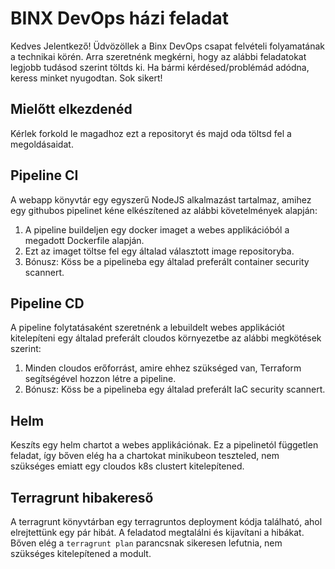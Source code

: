 # BINX DevOps házi feladat

Kedves Jelentkező!
Üdvözöllek a Binx DevOps csapat felvételi folyamatának a technikai körén. Arra szeretnénk megkérni, hogy az alábbi feladatokat legjobb tudásod szerint töltds ki. Ha bármi kérdésed/problémád adódna, keress minket nyugodtan. Sok sikert!

## Mielőtt elkezdenéd
Kérlek forkold le magadhoz ezt a repositoryt és majd oda töltsd fel a megoldásaidat.

## Pipeline CI
A webapp könyvtár egy egyszerű NodeJS alkalmazást tartalmaz, amihez egy githubos pipelinet kéne elkészítened az alábbi követelmények alapján:
 1. A pipeline buildeljen egy docker imaget a webes applikációból a megadott Dockerfile alapján.
 2. Ezt az imaget töltse fel egy általad választott image repositoryba.
 3. Bónusz: Köss be a pipelineba egy általad preferált container security scannert.

## Pipeline CD
A pipeline folytatásaként szeretnénk a lebuildelt webes applikációt kitelepíteni egy általad preferált cloudos környezetbe az alábbi megkötések szerint:
 1. Minden cloudos erőforrást, amire ehhez szükséged van, Terraform segítségével hozzon létre a pipeline.
 2. Bónusz: Köss be a pipelineba egy általad preferált IaC security scannert.

## Helm
Keszíts egy helm chartot a webes applikációnak. Ez a pipelinetól független feladat, így bőven elég ha a chartokat minikubeon teszteled, nem szükséges emiatt egy cloudos k8s clustert kitelepítened.

## Terragrunt hibakereső
A terragrunt könyvtárban egy terragruntos deployment kódja található, ahol elrejtettünk egy pár hibát. A feladatod megtalálni és kijavítani a hibákat.
Bőven elég a ``` terragrunt plan ``` parancsnak sikeresen lefutnia, nem szükséges kitelepítened a modult.

